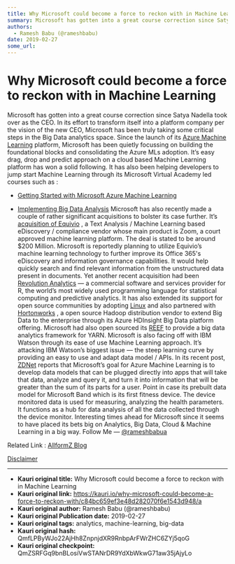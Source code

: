 ```yaml
---
title: Why Microsoft could become a force to reckon with in Machine Learning
summary: Microsoft has gotten into a great course correction since Satya Nadella took over as the CEO. In its effort to transform itself into a platform company per the vision of the new CEO, Microsoft has been truly taking some critical steps in the Big Data analytics space. Since the launch of its Azure Machine Learning platform, Microsoft has been quietly focussing on building the foundational blocks and consolidating the Azure MLs adoption. It’s easy drag, drop and predict approach on a cloud based M
authors:
  - Ramesh Babu (@rameshbabu)
date: 2019-02-27
some_url: 
---
```


# Why Microsoft could become a force to reckon with in Machine Learning


Microsoft has gotten into a great course correction since Satya Nadella took over as the CEO. In its effort to transform itself into a platform company per the vision of the new CEO, Microsoft has been truly taking some critical steps in the Big Data analytics space. Since the launch of its 
[Azure Machine Learning](http://azure.microsoft.com/en-us/services/machine-learning/)
 platform, Microsoft has been quietly focussing on building the foundational blocks and consolidating the Azure MLs adoption. It’s easy drag, drop and predict approach on a cloud based Machine Learning platform has won a solid following. It has also been helping developers to jump start Machine Learning through its Microsoft Virtual Academy led courses such as :



 *  [Getting Started with Microsoft Azure Machine Learning](http://www.microsoftvirtualacademy.com/training-courses/getting-started-with-microsoft-azure-machine-learning) 

 *  [Implementing Big Data Analysis](http://www.microsoftvirtualacademy.com/training-courses/implementing-big-data-analysis) 
Microsoft has also recently made a couple of rather significant acquisitions to bolster its case further. It’s 
[acquisition of Equivio](http://www.wsj.com/articles/microsoft-to-buy-text-analysis-company-equivio-1412700084)
 , a Text Analysis / Machine Learning based eDiscovery / compliance vendor whose main product is Zoom, a court approved machine learning platform. The deal is stated to be around $200 Million. Microsoft is reportedly planning to utilize Equivio’s machine learning technology to further improve its Office 365's eDiscovery and information governance capabilities. It would help quickly search and find relevant information from the unstructured data present in documents.
Yet another recent acquisition had been 
[Revolution Analytics](http://blogs.microsoft.com/blog/2015/01/23/microsoft-acquire-revolution-analytics-help-customers-find-big-data-value-advanced-statistical-analysis/)
 — a commercial software and services provider for R, the world’s most widely used programming language for statistical computing and predictive analytics. It has also extended its support for open source communities by adopting 
[Linux](http://arstechnica.com/information-technology/2014/10/microsoft-loves-linux-as-it-makes-azure-bigger-better/)
 and also partnered with 
[Hortonworks](http://blogs.microsoft.com/blog/2013/10/28/announcing-windows-azure-hdinsight-where-big-data-meets-the-cloud/)
 , a open source Hadoop distribution vendor to extend Big Data to the enterprise through its Azure HDInsight Big Data platform offering. Microsoft had also open sourced its 
[REEF](http://www.reef-project.org/welcome/)
 to provide a big data analytics framework for YARN.
Microsoft is also facing off with IBM Watson through its ease of use Machine Learning approach. It’s attacking IBM Watson’s biggest issue — the steep learning curve by providing an easy to use and adapt data model / APIs. In its recent post, 
[ZDNet](http://www.zdnet.com/article/machine-learning-face-off-microsoft-uses-band-to-show-what-its-watson-rival-is-capable-of/)
 reports that Microsoft’s goal for Azure Machine Learning is to develop data models that can be plugged directly into apps that will take that data, analyze and query it, and turn it into information that will be greater than the sum of its parts for a user. Point in case its prebuilt data model for Microsoft Band which is its first fitness device. The device monitored data is used for measuring, analyzing the health parameters. It functions as a hub for data analysis of all the data collected through the device monitor.
Interesting times ahead for Microsoft since it seems to have placed its bets big on Analytics, Big Data, Cloud & Machine Learning in a big way.
Follow Me — 
[@rameshbabua](https://twitter.com/rameshbabua)
 
Related Link : 
[AllformZ Blog](http://blog.allformz.com/microsoft-become-force-recon-machine-learning-technology/)
 
 
[Disclaimer](http://blog.allformz.com/about/)
 



---

- **Kauri original title:** Why Microsoft could become a force to reckon with in Machine Learning
- **Kauri original link:** https://kauri.io/why-microsoft-could-become-a-force-to-reckon-with/c84bc659ef3e48d282070f6e1543d948/a
- **Kauri original author:** Ramesh Babu (@rameshbabu)
- **Kauri original Publication date:** 2019-02-27
- **Kauri original tags:** analytics, machine-learning, big-data
- **Kauri original hash:** QmfLPByWJo22AjHh8ZnpnjdXR9RnbpArFWrZHC6ZYj5qoG
- **Kauri original checkpoint:** QmZSRFGq9bnBLosiVwSTANrDR9YdXbWkwG71aw35jAjyLo



